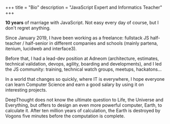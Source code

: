 +++
title = "Bio"
description = "JavaScript Expert and Informatics Teacher"
+++

**10 years** of marriage with JavaScript. Not easy every day of course, but I don't regret anything.

Since January 2019, I have been working as a freelance: fullstack JS half-teacher / half-senior in different companies and schools (mainly partena, itenium, lucidweb and interface3).

Before that, I had a lead-dev position at Adneom (architecture, estimates, technical validation, devops, agility, boarding and developments), and I led the JS community: training, technical watch groups, meetups, hackatons...

In a world that changes so quickly, where IT is everywhere, I hope everyone can learn Computer Science and earn a good salary by using it on interesting projects.

DeepThought does not know the ultimate question to Life, the Universe and Everything, but offers to design an even more powerful computer, Earth, to calculate it. After ten million years of calculation, the Earth is destroyed by Vogons five minutes before the computation is complete.
